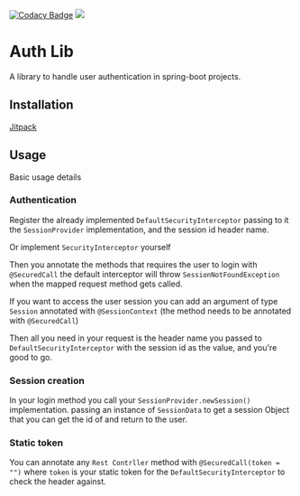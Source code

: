 [![Codacy Badge](https://api.codacy.com/project/badge/Grade/61d02e4a900f444f9cbf3731a022a927)](https://www.codacy.com/manual/MouamleH/security-login?utm_source=github.com&amp;utm_medium=referral&amp;utm_content=MouamleH/auth-lib&amp;utm_campaign=Badge_Grade)
[![](https://jitpack.io/v/MouamleH/auth-lib.svg)](https://jitpack.io/#MouamleH/auth-lib)


# Auth Lib
A library to handle user authentication in spring-boot projects.

## Installation
[Jitpack](https://jitpack.io/#MouamleH/auth-lib/-SNAPSHOT)

## Usage
Basic usage details

### Authentication
Register the already implemented `DefaultSecurityInterceptor` passing to it the `SessionProvider` implementation, and the session id header name.

Or implement `SecurityInterceptor` yourself 

Then you annotate the methods that requires the user to login with `@SecuredCall`
the default interceptor will throw `SessionNotFoundException` 
when the mapped request method gets called.

If you want to access the user session you can add 
an argument of type `Session` annotated with `@SessionContext` 
(the method needs to be annotated with `@SecuredCall`)

Then all you need in your request is the header name you passed to `DefaultSecurityInterceptor` with the session id as the value, and you're good to go.


### Session creation

In your login method you call your `SessionProvider.newSession()` implementation.
passing an instance of `SessionData` to get a session Object that you can get the id of and return to the user.


### Static token

You can annotate any `Rest Contrller` method with `@SecuredCall(token = "")`  where `token` is your static token for the `DefaultSecurityInterceptor`  to check the header against. 
